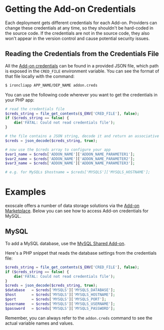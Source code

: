 # Getting the Add-on Credentials

Each deployment gets different credentials for each Add-on. Providers can
change these credentials at any time, so they shouldn't be hard-coded in the
source code. If the credentials are not in the source code, they also won't
appear in the version control and cause potential security issues.

## Reading the Credentials from the Credentials File

All the [Add-on credentials] can be found in a provided JSON file, which path
is exposed in the `CRED_FILE` environment variable. You can see the format of that file locally with the command:
~~~bash
$ ironcliapp APP_NAME/DEP_NAME addon.creds
~~~

You can use the following code wherever you want to get the credentials in your
PHP app:
~~~php
# read the credentials file
$creds_string = file_get_contents($_ENV['CRED_FILE'], false);
if ($creds_string == false) {
    die('FATAL: Could not read credentials file');
}

# the file contains a JSON string, decode it and return an associative array
$creds = json_decode($creds_string, true);

# now use the $creds array to configure your app
$var1_name = $creds['ADDON_NAME']['ADDON_NAME_PARAMETER1'];
$var2_name = $creds['ADDON_NAME']['ADDON_NAME_PARAMETER2'];
$var3_name = $creds['ADDON_NAME']['ADDON_NAME_PARAMETER3'];

# e.g. for MySQLs $hostname = $creds['MYSQLS']['MYSQLS_HOSTNAME'];
~~~

# Examples

exoscale offers a number of data storage solutions via the [Add-on Marketplace].
Below you can see how to access Add-on credentials for MySQL.

## MySQL

To add a MySQL database, use the [MySQL Shared Add-on].

Here's a PHP snippet that reads the database settings from the credentials file:
~~~php
$creds_string = file_get_contents($_ENV['CRED_FILE'], false);
if ($creds_string == false) {
    die('FATAL: Could not read credentials file');
}
$creds = json_decode($creds_string, true);
$database 	= $creds['MYSQLS']['MYSQLS_DATABASE'];
$host     	= $creds['MYSQLS']['MYSQLS_HOSTNAME'];
$port     	= $creds['MYSQLS']['MYSQLS_PORT'];
$username   = $creds['MYSQLS']['MYSQLS_USERNAME'];
$password   = $creds['MYSQLS']['MYSQLS_PASSWORD'];
~~~

Remember, you can always refer to the `addon.creds` command to see the actual variable names and values.

[env-vars]: https://community.exoscale.ch/apps/documentation/#environment-variables
[Add-on credentials]: https://community.exoscale.ch/apps/documentation/#add-on-credentials
[Add-on Marketplace]: https://community.exoscale.ch/apps/addons/
[MySQL Shared Add-on]: https://community.exoscale.ch/tutorial/mysqls-add-on/
